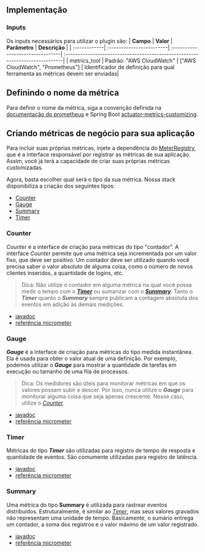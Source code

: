## **Implementação**

### **Inputs**

Os inputs necessários para utilizar o plugin são:
| **Campo**    | **Valor**                | **Parâmetro**                    | **Descrição**                                                                 |
| :------------| :------------------------| :--------------------------------| :-----------------------------------------------------------------------------|
| metrics_tool | Padrão: "AWS CloudWatch" | ["AWS CloudWatch", "Prometheus"] | Identificador de definição para qual ferramenta as métricas devem ser enviadas|


## Definindo o nome da métrica

Para definir o nome da métrica, siga a convenção definida na [documentação do prometheus](https://prometheus.io/docs/practices/naming/#metric-names) e Spring Boot [actuator-metrics-customizing](https://docs.spring.io/spring-boot/docs/current/reference/html/actuator.html#actuator.metrics.customizing). 

## Criando métricas de negócio para sua aplicação

Para incluir suas próprias métricas, injete a dependência do [MeterRegistry](http://micrometer.io/docs/concepts#_registry), que é a interface responsável por registrar as métricas de sua aplicação. Assim, você já terá a capacidade de criar suas próprias métricas customizadas.

Agora, basta escolher qual será o tipo da sua métrica. Nossa stack disponibiliza a criação dos seguintes tipos:

- [Counter](#counter)
- [Gauge](#gauge)
- [Summary](#summary)
- [Timer](#timer)

### Counter

*Counter* é a interface de criação para métricas do tipo "contador". A interface *Counter* permite que uma métrica seja incrementada por um valor fixo, que deve ser positivo.
Um contador deve ser utilizado quando você precisa saber o valor absoluto de alguma coisa, como o número de novos clientes inseridos, a quantidade de logins, etc.


> Dica: Não utilize o contador em alguma métrica na qual você possa medir o tempo com o ***[Timer](#timer)*** ou sumarizar com o ***[Summary](#summary)***. Tanto o ***Timer*** quanto o ***Summary*** sempre publicam a contagem absoluta dos eventos em adição às demais medições.

- [javadoc](https://www.javadoc.io/doc/io.micrometer/micrometer-core/1.5.6/io/micrometer/core/instrument/Counter.html)
- [referência micrometer](http://micrometer.io/docs/concepts#_counters)

### Gauge

***Gauge*** é a interface de criação para métricas do tipo medida instantânea. Ela é usada para obter o valor atual de uma definição. Por exemplo, podemos utilizar o ***Gauge*** para mostrar a quantidade de tarefas em execução ou tamanho de uma fila de processos.

> Dica: Os medidores são úteis para monitorar métricas em que os valores possam subir e descer. Por isso, nunca utilize o ***Gauge*** para monitorar alguma coisa que seja apenas crescente. Nesse caso, utilize o *[Counter](#counter)*.

- [javadoc](https://www.javadoc.io/doc/io.micrometer/micrometer-core/1.5.6/io/micrometer/core/instrument/Gauge.html)
- [referência micrometer](http://micrometer.io/docs/concepts#_gauges)

### Timer

Métricas do tipo ***Timer*** são utilizadas para registro de tempo de resposta e quantidade de eventos. São comumente utilizadas para registro de latência.

- [javadoc](https://www.javadoc.io/doc/io.micrometer/micrometer-core/1.5.6/io/micrometer/core/instrument/Timer.html)
- [referência micrometer](http://micrometer.io/docs/concepts#_timers)

### Summary

Uma métrica do tipo **Summary** é utilizada para rastrear eventos distribuídos. Estruturalmente, é similar ao *[Timer](#timer)*, mas seus valores gravados não representam uma unidade de tempo.
Basicamente, o sumário entrega um contador, a soma dos registros e o valor máximo de um valor registrado.

- [javadoc](https://www.javadoc.io/doc/io.micrometer/micrometer-core/1.5.6/io/micrometer/core/instrument/DistributionSummary.html)
- [referência micrometer](http://micrometer.io/docs/concepts#_distribution_summaries)
